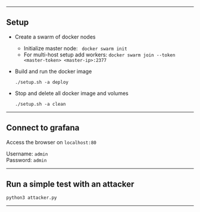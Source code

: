 
---

## Setup

* Create a swarm of docker nodes
    - Initialize master node: ` docker swarm init`
    - For multi-host setup add workers: `docker swarm join --token <master-token> <master-ip>:2377`

* Build and run the docker image
    ```
    ./setup.sh -a deploy
    ```

* Stop and delete all docker image and volumes
    ```
    ./setup.sh -a clean
    ```

---

## Connect to grafana
  Access the browser on `localhost:80`
  
  Username: `admin`   
  Password: `admin`

---

## Run a simple test with an attacker

    python3 attacker.py

---